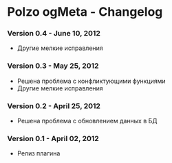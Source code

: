 Polzo ogMeta - Changelog
=========

### Version 0.4 - June 10, 2012
* Другие мелкие исправления

### Version 0.3 - May 25, 2012
* Решена проблема с конфликтующими функциями
* Другие мелкие исправления

### Version 0.2 - April 25, 2012
* Решена проблема с обновлением данных в БД

### Version 0.1 - April 02, 2012
* Релиз плагина